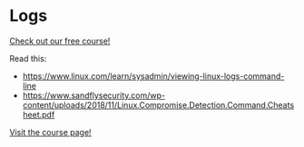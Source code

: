 # Logs

[Check out our free course!](https://academy.hoppersroppers.org/mod/page/view.php?id=719)

Read this:

* <https://www.linux.com/learn/sysadmin/viewing-linux-logs-command-line>
* <https://www.sandflysecurity.com/wp-content/uploads/2018/11/Linux.Compromise.Detection.Command.Cheatsheet.pdf>

[Visit the course page!](https://academy.hoppersroppers.org/mod/page/view.php?id=719) 
